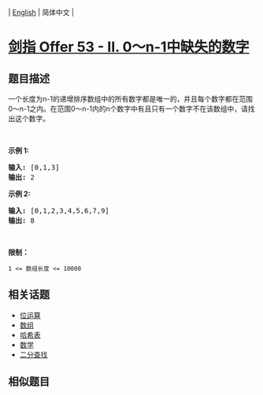 
| [English](README_EN.md) | 简体中文 |

# [剑指 Offer 53 - II. 0～n-1中缺失的数字](https://leetcode-cn.com/problems/que-shi-de-shu-zi-lcof/)

## 题目描述

<p>一个长度为n-1的递增排序数组中的所有数字都是唯一的，并且每个数字都在范围0～n-1之内。在范围0～n-1内的n个数字中有且只有一个数字不在该数组中，请找出这个数字。</p>

<p>&nbsp;</p>

<p><strong>示例 1:</strong></p>

<pre><strong>输入:</strong> [0,1,3]
<strong>输出:</strong> 2
</pre>

<p><strong>示例&nbsp;2:</strong></p>

<pre><strong>输入:</strong> [0,1,2,3,4,5,6,7,9]
<strong>输出:</strong> 8</pre>

<p>&nbsp;</p>

<p><strong>限制：</strong></p>

<p><code>1 &lt;= 数组长度 &lt;= 10000</code></p>


## 相关话题

- [位运算](https://leetcode-cn.com/tag/bit-manipulation)
- [数组](https://leetcode-cn.com/tag/array)
- [哈希表](https://leetcode-cn.com/tag/hash-table)
- [数学](https://leetcode-cn.com/tag/math)
- [二分查找](https://leetcode-cn.com/tag/binary-search)

## 相似题目



